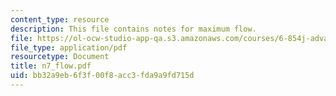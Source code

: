 ```yaml
---
content_type: resource
description: This file contains notes for maximum flow.
file: https://ol-ocw-studio-app-qa.s3.amazonaws.com/courses/6-854j-advanced-algorithms-fall-2005/bb32a9eb6f3f00f8acc3fda9a9fd715d_n7_flow.pdf
file_type: application/pdf
resourcetype: Document
title: n7_flow.pdf
uid: bb32a9eb-6f3f-00f8-acc3-fda9a9fd715d
---
```

